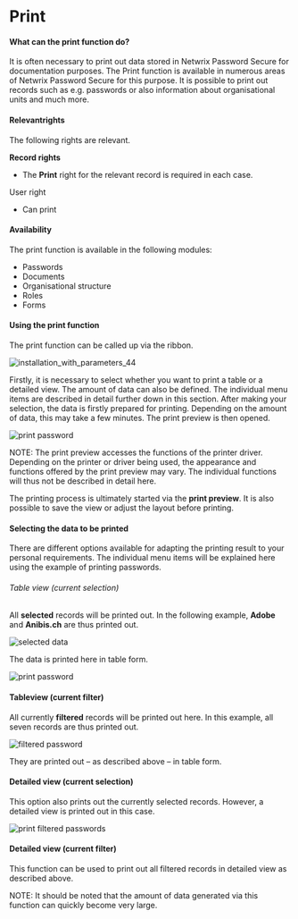# Print

#### What can the print function do?

It is often necessary to print out data stored in Netwrix Password Secure for documentation
purposes. The Print function is available in numerous areas of Netwrix Password Secure for this
purpose. It is possible to print out records such as e.g. passwords or also information about
organisational units and much more.

#### Relevantrights

The following rights are relevant.

**Record rights**

- The **Print** right for the relevant record is required in each case.

User right

- Can print

#### Availability

The print function is available in the following modules:

- Passwords
- Documents
- Organisational structure
- Roles
- Forms

#### Using the print function

The print function can be called up via the ribbon.

![installation_with_parameters_44](/img/versioned_docs/passwordsecure_9.1/passwordsecure/configuration/advanced_view/operation_and_setup/print/installation_with_parameters_44.webp)

Firstly, it is necessary to select whether you want to print a table or a detailed view. The amount
of data can also be defined. The individual menu items are described in detail further down in this
section. After making your selection, the data is firstly prepared for printing. Depending on the
amount of data, this may take a few minutes. The print preview is then opened.

![print password](/img/versioned_docs/passwordsecure_9.1/passwordsecure/configuration/advanced_view/operation_and_setup/print/installation_with_parameters_45-en.webp)

NOTE: The print preview accesses the functions of the printer driver. Depending on the printer or
driver being used, the appearance and functions offered by the print preview may vary. The
individual functions will thus not be described in detail here.

The printing process is ultimately started via the **print preview**. It is also possible to save
the view or adjust the layout before printing.

#### Selecting the data to be printed

There are different options available for adapting the printing result to your personal
requirements. The individual menu items will be explained here using the example of printing
passwords.

###### Table view (current selection)

All **selected** records will be printed out. In the following example, **Adobe** and **Anibis.ch**
are thus printed out.

![selected data](/img/versioned_docs/passwordsecure_9.1/passwordsecure/configuration/advanced_view/operation_and_setup/print/installation_with_parameters_46-en.webp)

The data is printed here in table form.

![print password](/img/versioned_docs/passwordsecure_9.1/passwordsecure/configuration/advanced_view/operation_and_setup/print/installation_with_parameters_47-en.webp)

#### Tableview (current filter)

All currently **filtered** records will be printed out here. In this example, all seven records are
thus printed out.

![filtered password](/img/versioned_docs/passwordsecure_9.1/passwordsecure/configuration/advanced_view/operation_and_setup/print/installation_with_parameters_48-en.webp)

They are printed out – as described above – in table form.

#### Detailed view (current selection)

This option also prints out the currently selected records. However, a detailed view is printed out
in this case.

![print filtered passwords](/img/versioned_docs/passwordsecure_9.1/passwordsecure/configuration/advanced_view/operation_and_setup/print/installation_with_parameters_49-en.webp)

#### Detailed view (current filter)

This function can be used to print out all filtered records in detailed view as described above.

NOTE: It should be noted that the amount of data generated via this function can quickly become very
large.
